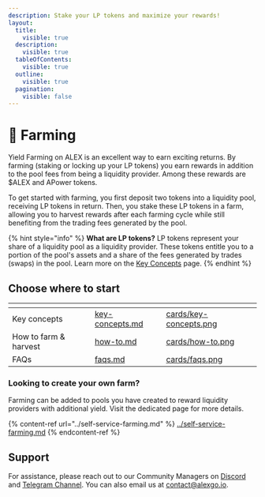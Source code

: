 ```yaml
---
description: Stake your LP tokens and maximize your rewards!
layout:
  title:
    visible: true
  description:
    visible: true
  tableOfContents:
    visible: true
  outline:
    visible: true
  pagination:
    visible: false
---
```


# 🌾 Farming

Yield Farming on ALEX is an excellent way to earn exciting returns. By farming (staking or locking up your LP tokens) you earn rewards in addition to the pool fees from being a liquidity provider. Among these rewards are $ALEX and APower tokens.

To get started with farming, you first deposit two tokens into a liquidity pool, receiving LP tokens in return. Then, you stake these LP tokens in a farm, allowing you to harvest rewards after each farming cycle while still benefiting from the trading fees generated by the pool.

{% hint style="info" %}
**What are LP tokens?** LP tokens represent your share of a liquidity pool as a liquidity provider. These tokens entitle you to a portion of the pool's assets and a share of the fees generated by trades (swaps) in the pool. Learn more on the [Key Concepts](key-concepts.md) page.
{% endhint %}

## Choose where to start

<table data-view="cards"><thead><tr><th></th><th data-hidden data-card-target data-type="content-ref"></th><th data-hidden data-card-cover data-type="files"></th></tr></thead><tbody><tr><td>Key concepts</td><td><a href="key-concepts.md">key-concepts.md</a></td><td><a href="../../.gitbook/assets/cards/key-concepts.png">cards/key-concepts.png</a></td></tr><tr><td>How to farm & harvest</td><td><a href="how-to.md">how-to.md</a></td><td><a href="../../.gitbook/assets/cards/how-to.png">cards/how-to.png</a></td></tr><tr><td>FAQs</td><td><a href="faqs.md">faqs.md</a></td><td><a href="../../.gitbook/assets/cards/faqs.png">cards/faqs.png</a></td></tr></tbody></table>

### Looking to create your own farm?

Farming can be added to pools you have created to reward liquidity providers with additional yield. Visit the dedicated page for more details.

{% content-ref url="../self-service-farming.md" %} [../self-service-farming.md](../self-service-farming.md) {% endcontent-ref %}

## Support

For assistance, please reach out to our Community Managers on [Discord](https://discord.com/invite/alexlab) and [Telegram Channel](https://t.me/AlexCommunity). You can also email us at [contact@alexgo.io](mailto:contact@alexgo.io).
